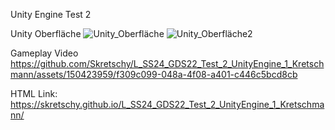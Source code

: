 Unity Engine Test 2

Unity Oberfläche
![Unity_Oberfläche](https://github.com/Skretschy/L_SS24_GDS22_Test_2_UnityEngine_1_Kretschmann/assets/150423959/54fbced2-a66c-4c12-afae-9f6be8518c9d)
![Unity_Oberfläche2](https://github.com/Skretschy/L_SS24_GDS22_Test_2_UnityEngine_1_Kretschmann/assets/150423959/289e76e9-c50e-4896-879b-ce83ddad5004)

Gameplay Video
https://github.com/Skretschy/L_SS24_GDS22_Test_2_UnityEngine_1_Kretschmann/assets/150423959/f309c099-048a-4f08-a401-c446c5bcd8cb

HTML Link:
https://skretschy.github.io/L_SS24_GDS22_Test_2_UnityEngine_1_Kretschmann/
